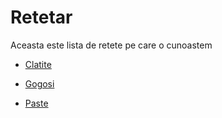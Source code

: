 # Retetar

Aceasta este lista de retete pe care o cunoastem

- [Clatite](./Retete/caltite.md)

- [Gogosi](./Retete/gogosi.md)

- [Paste](./Retete/paste.md)
